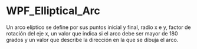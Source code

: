 # WPF_Elliptical_Arc
Un arco elíptico se define por sus puntos inicial y final, radio x e y, factor de rotación del eje x, un valor que indica si el arco debe ser mayor de 180 grados y un valor que describe la dirección en la que se dibuja el arco. 
